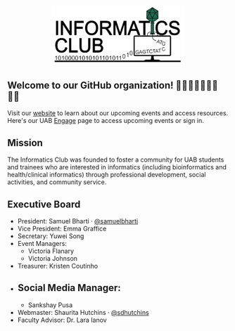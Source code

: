 <p align="center">
  <img width="300" height="auto" src="https://github.com/informaticsclub/.github/blob/main/assets/InformaticsClubAltLogoTransparent.png">
</p>

## Welcome to our GitHub organization! 👋👋🏻👋🏽👋🏾👋🏿
<p>Visit our <a href="https://informaticsclub.github.io/" target="_blank">website</a> to learn about our upcoming events and access resources. Here's our UAB <a href="https://uab.campuslabs.com/engage/organization/informaticsclub" target="_blank">Engage</a> page to access upcoming events or sign in. </p>

## Mission
The Informatics Club was founded to foster a community for UAB students and trainees who are interested in informatics (including bioinformatics and health/clinical informatics) through professional development, social activities, and community service.

## Executive Board

- President: Samuel Bharti · [@samuelbharti](https://github.com/samuelbharti)
- Vice President: Emma Graffice
- Secretary: Yuwei Song
- Event Managers:
  - Victoria Flanary
  - Victoria Johnson
- Treasurer: Kristen Coutinho
- Social Media Manager:
  -
  - Sankshay Pusa
- Webmaster: Shaurita Hutchins · [@sdhutchins](https://github.com/sdhutchins)
- Faculty Advisor: Dr. Lara Ianov


